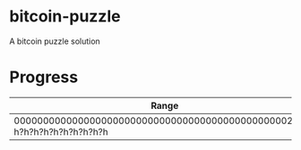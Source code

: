 # bitcoin-puzzle
A bitcoin puzzle solution

# Progress

| Range                                                                      | Result |
| -------------------------------------------------------------------------- | ------ |
| 000000000000000000000000000000000000000000000002ffffff?h?h?h?h?h?h?h?h?h?h |    -   |
